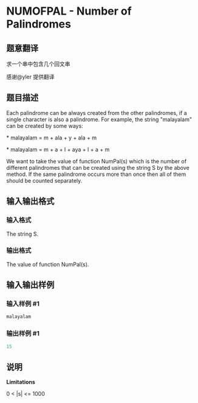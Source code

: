# NUMOFPAL - Number of Palindromes

## 题意翻译

求一个串中包含几个回文串

感谢@yler 提供翻译

## 题目描述

Each palindrome can be always created from the other palindromes, if a single character is also a palindrome. For example, the string "malayalam" can be created by some ways:

\* malayalam = m + ala + y + ala + m

\* malayalam = m + a + l + aya + l + a + m

We want to take the value of function NumPal(s) which is the number of different palindromes that can be created using the string S by the above method. If the same palindrome occurs more than once then all of them should be counted separately.

## 输入输出格式

### 输入格式

The string S.

### 输出格式

The value of function NumPal(s).

## 输入输出样例

### 输入样例 #1

```cpp
malayalam
```


### 输出样例 #1

```cpp
15
```


## 说明

**Limitations**

0 < |s| <= 1000

